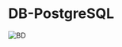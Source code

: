 # DB-PostgreSQL

![BD](https://github.com/grozeageorge/DB-PostgreSQL/assets/117274465/a86696c4-1e81-45a0-97d7-23452e1c4cf7)
